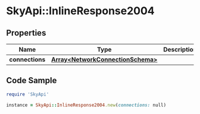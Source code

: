 # SkyApi::InlineResponse2004

## Properties

Name | Type | Description | Notes
------------ | ------------- | ------------- | -------------
**connections** | [**Array&lt;NetworkConnectionSchema&gt;**](NetworkConnectionSchema.md) |  | [optional] 

## Code Sample

```ruby
require 'SkyApi'

instance = SkyApi::InlineResponse2004.new(connections: null)
```



